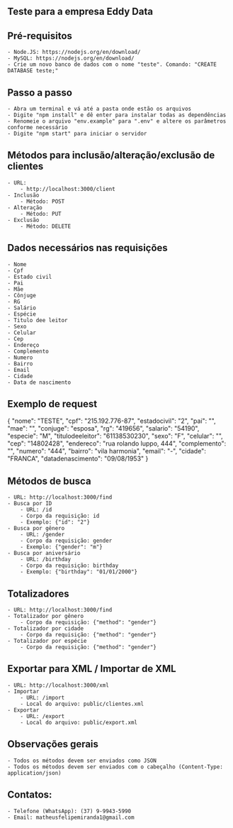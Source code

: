 ## Teste para a empresa Eddy Data

## Pré-requisitos

	- Node.JS: https://nodejs.org/en/download/
	- MySQL: https://nodejs.org/en/download/
	- Crie um novo banco de dados com o nome "teste". Comando: "CREATE DATABASE teste;"

## Passo a passo

	- Abra um terminal e vá até a pasta onde estão os arquivos
	- Digite "npm install" e dê enter para instalar todas as dependências
	- Renomeie o arquivo "env.example" para ".env" e altere os parâmetros conforme necessário
	- Digite "npm start" para iniciar o servidor

## Métodos para inclusão/alteração/exclusão de clientes
	- URL:
		- http://localhost:3000/client
	- Inclusão
		- Método: POST
	- Alteração
		- Método: PUT
	- Exclusão
		- Método: DELETE

## Dados necessários nas requisições
	- Nome
	- Cpf
	- Estado civil
	- Pai
	- Mãe
	- Cônjuge
	- RG
	- Salário
	- Espécie
	- Titulo dee leitor
	- Sexo
	- Celular
	- Cep
	- Endereço
	- Complemento
	- Numero
	- Bairro
	- Email
	- Cidade
	- Data de nascimento

## Exemplo de request

{
	"nome": "TESTE",
	"cpf": "215.192.776-87",
	"estadocivil": "2",
	"pai": "",
	"mae": "",
	"conjuge": "esposa",
	"rg": "419656",
	"salario": "54190",
	"especie": "M",
	"titulodeeleitor": "61138530230",
	"sexo": "F",
	"celular": "",
	"cep": "14802428",
	"endereco": "rua rolando luppo, 444",
	"complemento": "",
	"numero": "444",
	"bairro": "vila harmonia",
	"email": "-",
	"cidade": "FRANCA",
	"datadenascimento": "09/08/1953"
}

## Métodos de busca
	
	- URL: http://localhost:3000/find
	- Busca por ID
		- URL: /id
		- Corpo da requisição: id
		- Exemplo: {"id": "2"}
	- Busca por gênero
		- URL: /gender
		- Corpo da requisição: gender
		- Exemplo: {"gender": "m"}
	- Busca por aniversário
		- URL: /birthday
		- Corpo da requisição: birthday
		- Exemplo: {"birthday": "01/01/2000"}

## Totalizadores
	
	- URL: http://localhost:3000/find
	- Totalizador por gênero
		- Corpo da requisição: {"method": "gender"}
	- Totalizador por cidade
		- Corpo da requisição: {"method": "gender"}
	- Totalizador por espécie
		- Corpo da requisição: {"method": "gender"}

## Exportar para XML / Importar de XML

	- URL: http://localhost:3000/xml
	- Importar
		- URL: /import
		- Local do arquivo: public/clientes.xml
	- Exportar
		- URL: /export
		- Local do arquivo: public/export.xml

## Observações gerais
	- Todos os métodos devem ser enviados como JSON
	- Todos os métodos devem ser enviados com o cabeçalho (Content-Type: application/json)

## Contatos:

	- Telefone (WhatsApp): (37) 9-9943-5990
	- Email: matheusfelipemiranda1@gmail.com

